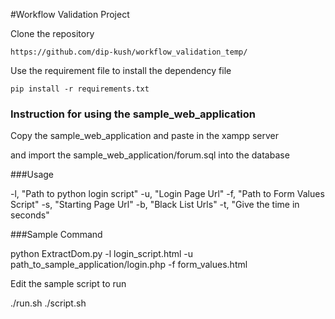 #Workflow Validation Project

Clone the repository

	https://github.com/dip-kush/workflow_validation_temp/

Use the requirement file to install the dependency file

	pip install -r requirements.txt

### Instruction for using the sample_web_application

Copy the sample_web_application and paste in the xampp server 

and import the sample_web_application/forum.sql into the database

###Usage

-l, "Path to python login script"
-u, "Login Page Url"
-f, "Path to Form Values Script"
-s, "Starting Page Url"
-b, "Black List Urls"
-t, "Give the time in seconds"

###Sample Command 

python ExtractDom.py -l login_script.html -u path_to_sample_application/login.php -f form_values.html

Edit the sample script to run

./run.sh
./script.sh



